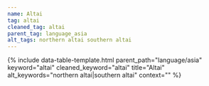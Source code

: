 ```yaml
---
name: Altai
tag: altai
cleaned_tag: altai
parent_tag: language_asia
alt_tags: northern altai southern altai
---
```


{% include data-table-template.html 
  parent_path="language/asia" 
  keyword="altai" 
  cleaned_keyword="altai" 
  title="Altai"
  alt_keywords="northern altai|southern altai"
  context=""
%}

